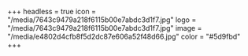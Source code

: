 +++
headless = true
icon = "/media/7643c9479a218f6115b00e7abdc3d1f7.jpg"
logo = "/media/7643c9479a218f6115b00e7abdc3d1f7.jpg"
image = "/media/e4802d4cfb8f5d2dc87e606a52f48d66.jpg"
color = "#5d9fbd"
+++
